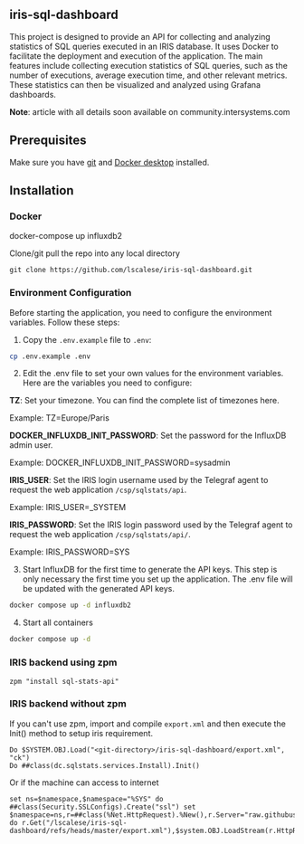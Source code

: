 ## iris-sql-dashboard

This project is designed to provide an API for collecting and analyzing statistics of SQL queries executed in an IRIS database. It uses Docker to facilitate the deployment and execution of the application. The main features include collecting execution statistics of SQL queries, such as the number of executions, average execution time, and other relevant metrics. These statistics can then be visualized and analyzed using Grafana dashboards.

**Note**: article with all details soon available on community.intersystems.com


## Prerequisites

Make sure you have [git](https://git-scm.com/book/en/v2/Getting-Started-Installing-Git) and [Docker desktop](https://www.docker.com/products/docker-desktop) installed.

## Installation 

### Docker

docker-compose up influxdb2

Clone/git pull the repo into any local directory

```
git clone https://github.com/lscalese/iris-sql-dashboard.git
```

### Environment Configuration

Before starting the application, you need to configure the environment variables. Follow these steps:

1. Copy the `.env.example` file to `.env`:

```sh
cp .env.example .env
```

2. Edit the .env file to set your own values for the environment variables. Here are the variables you need to configure:

**TZ**: Set your timezone. You can find the complete list of timezones here.

Example: TZ=Europe/Paris

**DOCKER_INFLUXDB_INIT_PASSWORD**: Set the password for the InfluxDB admin user.

Example: DOCKER_INFLUXDB_INIT_PASSWORD=sysadmin

**IRIS_USER**:  Set the IRIS login username used by the Telegraf agent to request the web application `/csp/sqlstats/api`.

Example: IRIS_USER=_SYSTEM  

**IRIS_PASSWORD**: Set the IRIS login password used by the Telegraf agent to request the web application `/csp/sqlstats/api/`.

Example: IRIS_PASSWORD=SYS

3. Start InfluxDB for the first time to generate the API keys. This step is only necessary the first time you set up the application. The .env file will be updated with the generated API keys.

```bash
docker compose up -d influxdb2
```

4. Start all containers

```bash
docker compose up -d
```

### IRIS backend using zpm

```
zpm "install sql-stats-api"
```

### IRIS backend without zpm

If you can't use zpm, import and compile `export.xml` and then execute the Init() method to setup iris requirement.  

```objectscript
Do $SYSTEM.OBJ.Load("<git-directory>/iris-sql-dashboard/export.xml", "ck")
Do ##class(dc.sqlstats.services.Install).Init()
```

Or if the machine can access to internet

```objectscript
set ns=$namespace,$namespace="%SYS" do ##class(Security.SSLConfigs).Create("ssl") set $namespace=ns,r=##class(%Net.HttpRequest).%New(),r.Server="raw.githubusercontent.com",r.SSLConfiguration="ssl" do r.Get("/lscalese/iris-sql-dashboard/refs/heads/master/export.xml"),$system.OBJ.LoadStream(r.HttpResponse.Data,"c"),##class(dc.sqlstats.services.Install).Init()
```